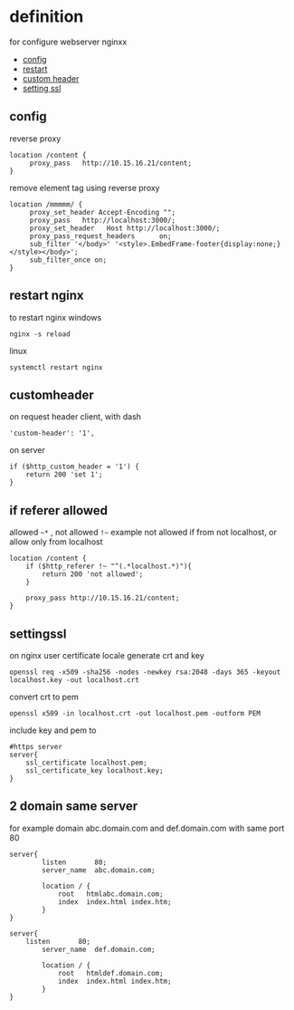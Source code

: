 # definition
for configure webserver nginxx
- [config](#config)
- [restart](#restart)
- [custom header](#customheader)
- [setting ssl](#settingssl )

## config
reverse proxy
```
location /content {
     proxy_pass   http://10.15.16.21/content;
}
```

remove element tag using reverse proxy
```
location /mmmmm/ {
     proxy_set_header Accept-Encoding "";
     proxy_pass   http://localhost:3000/;
     proxy_set_header   Host http://localhost:3000/;
     proxy_pass_request_headers      on;
     sub_filter '</body>' '<style>.EmbedFrame-footer{display:none;}</style></body>';
     sub_filter_once on;	
}
```
## restart nginx
to restart nginx
windows
```
nginx -s reload
```
linux
```
systemctl restart nginx
```

## customheader

on request header client, with dash
```
'custom-header': '1',
```
on server
```
if ($http_custom_header = '1') {
	return 200 'set 1';
}
```

## if referer allowed
allowed ```~*``` , not allowed ```!~```
example not allowed if from not localhost, or allow only from localhost
```
location /content {
	if ($http_referer !~ "^(.*localhost.*)"){
		return 200 'not allowed';
	}

	proxy_pass http://10.15.16.21/content;
}
```

## settingssl
on nginx user certificate locale
generate crt and key
```
openssl req -x509 -sha256 -nodes -newkey rsa:2048 -days 365 -keyout localhost.key -out localhost.crt
```
convert crt to pem
```
openssl x509 -in localhost.crt -out localhost.pem -outform PEM
```
include key and pem to 
```
#https server
server{
	ssl_certificate localhost.pem;
	ssl_certificate_key localhost.key;
}
```

## 2 domain same server
for example domain abc.domain.com and def.domain.com with same port 80
```
server{
        listen       80;
        server_name  abc.domain.com;

        location / {
            root   htmlabc.domain.com;
            index  index.html index.htm;
        }
}

server{
	listen       80;
        server_name  def.domain.com;

        location / {
            root   htmldef.domain.com;
            index  index.html index.htm;
        }
}
```


